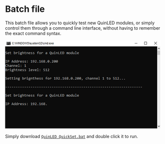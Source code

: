 # Batch file
This batch file allows you to quickly test new QuinLED modules, or simply control them through a command line interface, without having to remember the exact command syntax.

<p align="center"><img src="../misc/images/BatchFile.png"></p>

Simply download [`QuinLED QuickSet.bat`](QuinLED%20QuickSet.bat) and double click it to run.
